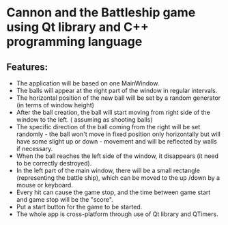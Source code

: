 # Cannon and the Battleship game using Qt library and C++ programming language 
## Features:
- The application will be based on one MainWindow.
- The balls will appear at the right part of the window in regular intervals. 
- The horizontal position of the new ball will be set by a random generator (in terms of window height)
- After the ball creation, the ball will start moving from right side of the window to the left. ( assuming as shooting balls)
- The specific direction of the ball coming from the right will be set randomly - the ball won't move in fixed position only horizontally but will have some slight up or down - movement and will be reflected by walls if necessary. 
- When the ball reaches the  left side of the window, it disappears (it need to be correctly destroyed).
- In the left part of the main window, there will be a small rectangle (representing the battle ship), which can be moved to the up /down by a mouse or keyboard.
- Every hit can cause the game stop, and the time between game start and game stop will be the "score".
- Put a start button for the game to be started.
- The whole app is cross-platform through use of Qt library and QTimers.

